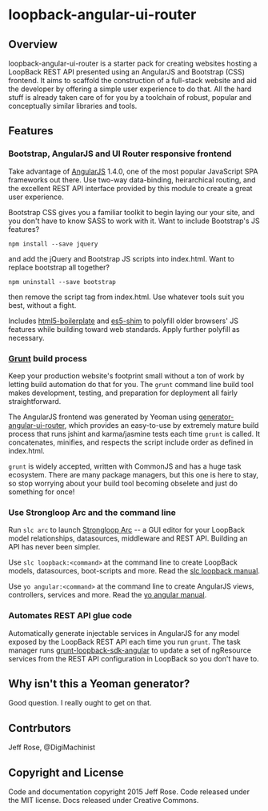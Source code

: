 # loopback-angular-ui-router

## Overview

loopback-angular-ui-router is a starter pack for creating websites hosting a LoopBack REST API presented using an AngularJS and Bootstrap (CSS) frontend. It aims to scaffold the construction of a full-stack website and aid the developer by offering a simple user experience to do that. All the hard stuff is already taken care of for you by a toolchain of robust, popular and conceptually similar libraries and tools.

## Features

### Bootstrap, AngularJS and UI Router responsive frontend

Take advantage of [AngularJS](https://angularjs.org/) 1.4.0, one of the most popular JavaScript SPA frameworks out there. Use two-way data-binding, heirarchical routing, and the excellent REST API interface provided by this module to create a great user experience. 

Bootstrap CSS gives you a familiar toolkit to begin laying our your site, and you don't have to know SASS to work with it. Want to include Bootstrap's JS features? 

```npm install --save jquery``` 

and add the jQuery and Bootstrap JS scripts into index.html. Want to replace bootstrap all together? 

```npm uninstall --save bootstrap``` 

then remove the script tag from index.html. Use whatever tools suit you best, without a fight.

Includes [html5-boilerplate](https://github.com/h5bp/html5-boilerplate) and [es5-shim](https://github.com/es-shims/es5-shim) to polyfill older browsers' JS features while building toward web standards. Apply further polyfill as necessary.

### [Grunt](http://gruntjs.com/) build process

Keep your production website's footprint small without a ton of work by letting build automation do that for you. The ```grunt``` command line build tool makes development, testing, and preparation for deployment all fairly straightforward.

The AngularJS frontend was generated by Yeoman using [generator-angular-ui-router](https://github.com/iamblue/generator-angular-ui-router), which provides an easy-to-use by extremely mature build process that runs jshint and karma/jasmine tests each time ```grunt``` is called. It concatenates, minifies, and respects the script include order as defined in index.html.

```grunt``` is widely accepted, written with CommonJS and has a huge task ecosystem. There are many package managers, but this one is here to stay, so stop worrying about your build tool becoming obselete and just do something for once!

### Use Strongloop Arc and the command line 

Run ```slc arc``` to launch [Strongloop Arc](http://docs.strongloop.com/display/APIS/Using+Arc) -- a GUI editor for your LoopBack model relationships, datasources, middleware and REST API. Building an API has never been simpler.

Use ```slc loopback:<command>``` at the command line to create LoopBack models, datasources, boot-scripts and more. Read the [slc loopback manual](http://docs.strongloop.com/pages/releaseview.action?pageId=3836281).

Use ```yo angular:<command>``` at the command line to create AngularJS views, controllers, services and more. Read the [yo angular manual](https://github.com/yeoman/generator-angular).

### Automates REST API glue code

Automatically generate injectable services in AngularJS for any model exposed by the LoopBack REST API each time you run ```grunt```. The task manager runs [grunt-loopback-sdk-angular](https://github.com/strongloop/grunt-loopback-sdk-angular) to update a set of ngResource services from the REST API configuration in LoopBack so you don't have to.

## Why isn't this a Yeoman generator?

Good question. I really ought to get on that.

## Contrbutors

Jeff Rose, @DigiMachinist

## Copyright and License

Code and documentation copyright 2015 Jeff Rose. Code released under the MIT license. Docs released under Creative Commons.